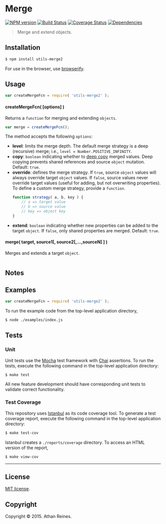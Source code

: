 Merge
===
[![NPM version][npm-image]][npm-url] [![Build Status][travis-image]][travis-url] [![Coverage Status][coveralls-image]][coveralls-url] [![Dependencies][dependencies-image]][dependencies-url]

> Merge and extend objects.


## Installation

``` bash
$ npm install utils-merge2
```

For use in the browser, use [browserify](https://github.com/substack/node-browserify).


## Usage

``` javascript
var createMergeFcn = require( 'utils-merge2' );
```

#### createMergeFcn( [options] )

Returns a `function` for merging and extending `objects`.


``` javascript
var merge = createMergeFcn();
```

The method accepts the following `options`:

*	__level__: limits the merge depth. The default merge strategy is a deep (recursive) merge; i.e., `level = Number.POSITIVE_INFINITY`.
*	__copy__: `boolean` indicating whether to [deep copy](https://github.com/kgryte/utils-copy) merged values. Deep copying prevents shared references and source `object` mutation. Default: `true`.
*	__override__: defines the merge strategy. If `true`, source `object` values will always override target `object` values. If `false`, source values never override target values (useful for adding, but not overwriting properties). To define a custom merge strategy, provide a `function`. 
	``` javascript
	function strategy( a, b, key ) {
		// a => target value
		// b => source value
		// key => object key
	}
	```
*	__extend__: `boolean` indicating whether new properties can be added to the target `object`. If `false`, only shared properties are merged. Default: `true`.



#### merge( target, source1[, source2[,...,sourceN] ] )

Merges and extends a target `object`.

``` javascript

```


## Notes



## Examples

``` javascript
var createMergeFcn = require( 'utils-merge2' );

```

To run the example code from the top-level application directory,

``` bash
$ node ./examples/index.js
```


## Tests

### Unit

Unit tests use the [Mocha](http://mochajs.org) test framework with [Chai](http://chaijs.com) assertions. To run the tests, execute the following command in the top-level application directory:

``` bash
$ make test
```

All new feature development should have corresponding unit tests to validate correct functionality.


### Test Coverage

This repository uses [Istanbul](https://github.com/gotwarlost/istanbul) as its code coverage tool. To generate a test coverage report, execute the following command in the top-level application directory:

``` bash
$ make test-cov
```

Istanbul creates a `./reports/coverage` directory. To access an HTML version of the report,

``` bash
$ make view-cov
```


---
## License

[MIT license](http://opensource.org/licenses/MIT). 


## Copyright

Copyright &copy; 2015. Athan Reines.


[npm-image]: http://img.shields.io/npm/v/utils-merge2.svg
[npm-url]: https://npmjs.org/package/utils-merge2

[travis-image]: http://img.shields.io/travis/kgryte/utils-merge/master.svg
[travis-url]: https://travis-ci.org/kgryte/utils-merge

[coveralls-image]: https://img.shields.io/coveralls/kgryte/utils-merge/master.svg
[coveralls-url]: https://coveralls.io/r/kgryte/utils-merge?branch=master

[dependencies-image]: http://img.shields.io/david/kgryte/utils-merge.svg
[dependencies-url]: https://david-dm.org/kgryte/utils-merge

[dev-dependencies-image]: http://img.shields.io/david/dev/kgryte/utils-merge.svg
[dev-dependencies-url]: https://david-dm.org/dev/kgryte/utils-merge

[github-issues-image]: http://img.shields.io/github/issues/kgryte/utils-merge.svg
[github-issues-url]: https://github.com/kgryte/utils-merge/issues
